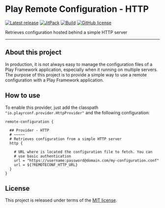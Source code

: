 # Play Remote Configuration - HTTP


[![Latest release](https://img.shields.io/badge/latest_release-18.04-orange.svg)](https://github.com/play-rconf/play-rconf-http/releases)
[![JitPack](https://jitpack.io/v/play-rconf/play-rconf-http.svg)](https://jitpack.io/#play-rconf/play-rconf-http)
[![Build](https://img.shields.io/travis-ci/play-rconf/play-rconf-http.svg?branch=master&style=flat)](https://travis-ci.org/play-rconf/play-rconf-http)
[![GitHub license](https://img.shields.io/badge/license-MIT-blue.svg)](https://raw.githubusercontent.com/play-rconf/play-rconf-http/master/LICENSE)

Retrieves configuration hosted behind a simple HTTP server
*****

## About this project
In production, it is not always easy to manage the configuration files of a
Play Framework application, especially when it running on multiple servers.
The purpose of this project is to provide a simple way to use a remote
configuration with a Play Framework application.



## How to use

To enable this provider, just add the classpath `"io.playrconf.provider.HttpProvider"`
and the following configuration:

```hocon
remote-configuration {

  ## Provider - HTTP
  # ~~~~~
  # Retrieves configuration from a simple HTTP server
  http {

    # URL where is located the configuration file to fetch. You can
    # use basic authentication
    url = "https://username:password@domain.com/my-configuration.conf"
    url = ${?REMOTECONF_HTTP_URL}
  }
}
```


## License
This project is released under terms of the [MIT license](https://raw.githubusercontent.com/play-rconf/play-rconf-http/master/LICENSE).
